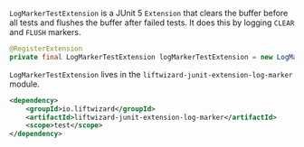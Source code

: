`LogMarkerTestExtension` is a JUnit 5 `Extension` that clears the buffer before all tests and flushes the buffer after failed tests. It does this by logging `CLEAR` and `FLUSH` markers.

```java
@RegisterExtension
private final LogMarkerTestExtension logMarkerTestExtension = new LogMarkerTestExtension();
```

`LogMarkerTestExtension` lives in the `liftwizard-junit-extension-log-marker` module.

```xml
<dependency>
    <groupId>io.liftwizard</groupId>
    <artifactId>liftwizard-junit-extension-log-marker</artifactId>
    <scope>test</scope>
</dependency>
```
